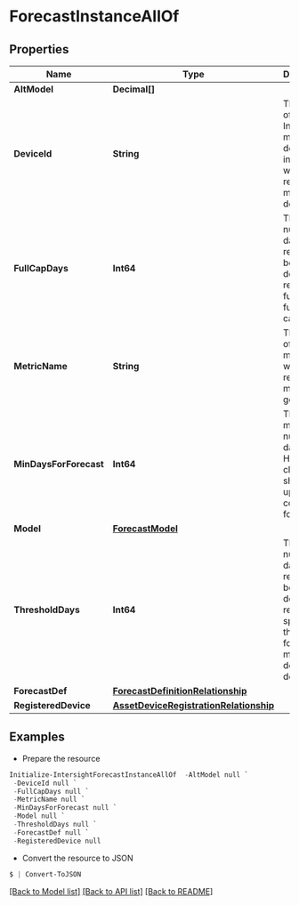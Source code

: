 # ForecastInstanceAllOf
## Properties

Name | Type | Description | Notes
------------ | ------------- | ------------- | -------------
**AltModel** | **Decimal[]** |  | [optional] 
**DeviceId** | **String** | The Moid of the Intersight managed device instance for which regression model is derived. | [optional] [readonly] 
**FullCapDays** | **Int64** | The number of days remaining before the device reaches its full functional capacity. | [optional] [readonly] 
**MetricName** | **String** | The name of the metric for which regression model is generated. | [optional] [readonly] 
**MinDaysForForecast** | **Int64** | The minimum number of days the HyperFlex cluster should be up for computing forecast. | [optional] [readonly] 
**Model** | [**ForecastModel**](ForecastModel.md) |  | [optional] 
**ThresholdDays** | **Int64** | The number of days remaining before the device reaches the specified threshold for the metric as defined in definition. | [optional] [readonly] 
**ForecastDef** | [**ForecastDefinitionRelationship**](ForecastDefinitionRelationship.md) |  | [optional] 
**RegisteredDevice** | [**AssetDeviceRegistrationRelationship**](AssetDeviceRegistrationRelationship.md) |  | [optional] 

## Examples

- Prepare the resource
```powershell
Initialize-IntersightForecastInstanceAllOf  -AltModel null `
 -DeviceId null `
 -FullCapDays null `
 -MetricName null `
 -MinDaysForForecast null `
 -Model null `
 -ThresholdDays null `
 -ForecastDef null `
 -RegisteredDevice null
```

- Convert the resource to JSON
```powershell
$ | Convert-ToJSON
```

[[Back to Model list]](../README.md#documentation-for-models) [[Back to API list]](../README.md#documentation-for-api-endpoints) [[Back to README]](../README.md)

